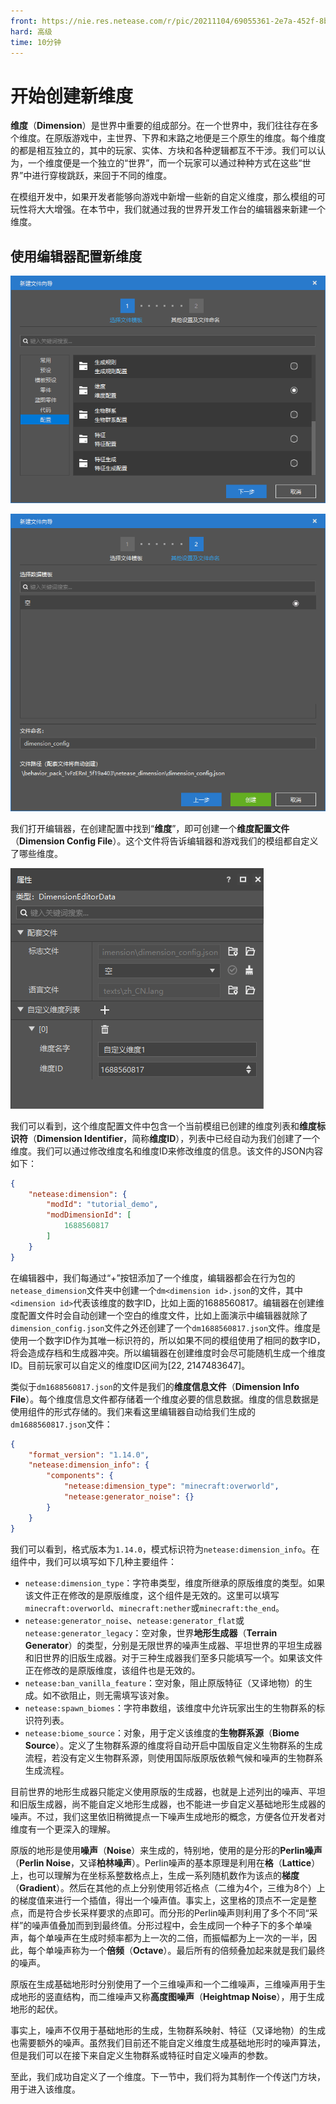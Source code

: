 ```yaml
---
front: https://nie.res.netease.com/r/pic/20211104/69055361-2e7a-452f-8b1a-f23e1262a03a.jpg
hard: 高级
time: 10分钟
---
```


# 开始创建新维度

**维度**（**Dimension**）是世界中重要的组成部分。在一个世界中，我们往往存在多个维度。在原版游戏中，主世界、下界和末路之地便是三个原生的维度。每个维度的都是相互独立的，其中的玩家、实体、方块和各种逻辑都互不干涉。我们可以认为，一个维度便是一个独立的“世界”，而一个玩家可以通过种种方式在这些“世界”中进行穿梭跳跃，来回于不同的维度。

在模组开发中，如果开发者能够向游戏中新增一些新的自定义维度，那么模组的可玩性将大大增强。在本节中，我们就通过我的世界开发工作台的编辑器来新建一个维度。

## 使用编辑器配置新维度

![](./images/15.1_dim_create.png)

![](./images/15.1_dim_creating.png)

我们打开编辑器，在创建配置中找到“**维度**”，即可创建一个**维度配置文件**（**Dimension Config File**）。这个文件将告诉编辑器和游戏我们的模组都自定义了哪些维度。

![](./images/15.1_dim_created.png)

我们可以看到，这个维度配置文件中包含一个当前模组已创建的维度列表和**维度标识符**（**Dimension Identifier**，简称**维度ID**），列表中已经自动为我们创建了一个维度。我们可以通过修改维度名和维度ID来修改维度的信息。该文件的JSON内容如下：

```json
{
    "netease:dimension": {
        "modId": "tutorial_demo",
        "modDimensionId": [
            1688560817
        ]
    }
}
```

在编辑器中，我们每通过“+”按钮添加了一个维度，编辑器都会在行为包的`netease_dimension`文件夹中创建一个`dm<dimension id>.json`的文件，其中`<dimension id>`代表该维度的数字ID，比如上面的1688560817。编辑器在创建维度配置文件时会自动创建一个空白的维度文件，比如上面演示中编辑器就除了`dimension_config.json`文件之外还创建了一个`dm1688560817.json`文件。维度是使用一个数字ID作为其唯一标识符的，所以如果不同的模组使用了相同的数字ID，将会造成存档和生成器冲突。所以编辑器在创建维度时会尽可能随机生成一个维度ID。目前玩家可以自定义的维度ID区间为[22, 2147483647]。

类似于`dm1688560817.json`的文件是我们的**维度信息文件**（**Dimension Info File**）。每个维度信息文件都存储着一个维度必要的信息数据。维度的信息数据是使用组件的形式存储的。我们来看这里编辑器自动给我们生成的`dm1688560817.json`文件：

```json
{
    "format_version": "1.14.0",
    "netease:dimension_info": {
        "components": {
            "netease:dimension_type": "minecraft:overworld",
            "netease:generator_noise": {}
        }
    }
}
```

我们可以看到，格式版本为`1.14.0`，模式标识符为`netease:dimension_info`。在组件中，我们可以填写如下几种主要组件：

- `netease:dimension_type`：字符串类型，维度所继承的原版维度的类型。如果该文件正在修改的是原版维度，这个组件是无效的。这里可以填写`minecraft:overworld`、`minecraft:nether`或`minecraft:the_end`。
- `netease:generator_noise`、`netease:generator_flat`或`netease:generator_legacy`：空对象，世界**地形生成器**（**Terrain Generator**）的类型，分别是无限世界的噪声生成器、平坦世界的平坦生成器和旧世界的旧版生成器。对于三种生成器我们至多只能填写一个。如果该文件正在修改的是原版维度，该组件也是无效的。
- `netease:ban_vanilla_feature`：空对象，阻止原版特征（又译地物）的生成。如不欲阻止，则无需填写该对象。
- `netease:spawn_biomes`：字符串数组，该维度中允许玩家出生的生物群系的标识符列表。
- `netease:biome_source`：对象，用于定义该维度的**生物群系源**（**Biome Source**）。定义了生物群系源的维度将自动开启中国版自定义生物群系的生成流程，若没有定义生物群系源，则使用国际版原版依赖气候和噪声的生物群系生成流程。

目前世界的地形生成器只能定义使用原版的生成器，也就是上述列出的噪声、平坦和旧版生成器，尚不能自定义地形生成器，也不能进一步自定义基础地形生成器的噪声。不过，我们这里依旧稍微提点一下噪声生成地形的概念，方便各位开发者对维度有一个更深入的理解。

原版的地形是使用**噪声**（**Noise**）来生成的，特别地，使用的是分形的**Perlin噪声**（**Perlin Noise**，又译**柏林噪声**）。Perlin噪声的基本原理是利用在**格**（**Lattice**）上，也可以理解为在坐标系整数格点上，生成一系列随机数作为该点的**梯度**（**Gradient**）。然后在其他的点上分别使用邻近格点（二维为4个，三维为8个）上的梯度值来进行一个插值，得出一个噪声值。事实上，这里格的顶点不一定是整点，而是符合步长采样要求的点即可。而分形的Perlin噪声则利用了多个不同“采样”的噪声值叠加而到到最终值。分形过程中，会生成同一个种子下的多个单噪声，每个单噪声在生成时频率都为上一次的二倍，而振幅都为上一次的一半，因此，每个单噪声称为一个**倍频**（**Octave**）。最后所有的倍频叠加起来就是我们最终的噪声。

原版在生成基础地形时分别使用了一个三维噪声和一个二维噪声，三维噪声用于生成地形的竖直结构，而二维噪声又称**高度图噪声**（**Heightmap Noise**），用于生成地形的起伏。

事实上，噪声不仅用于基础地形的生成，生物群系映射、特征（又译地物）的生成也需要额外的噪声。虽然我们目前还不能自定义维度生成基础地形时的噪声算法，但是我们可以在接下来自定义生物群系或特征时自定义噪声的参数。

至此，我们成功自定义了一个维度。下一节中，我们将为其制作一个传送门方块，用于进入该维度。